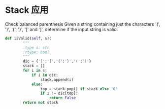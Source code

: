 # Stack 应用
Check balanced parenthesis
Given a string containing just the characters '(', ')', '{', '}', '[' and ']', determine if the input string is valid.
```py
def isValid(self, s):
        """
        :type s: str
        :rtype: bool
        """
        dic = {'[':']','{':'}','(':')'}
        stack = []
        for i in s:
            if i in dic:
                stack.append(i)
            else:
                top = stack.pop() if stack else '0'
                if i != dic[top]:
                    return False
        return not stack
```
